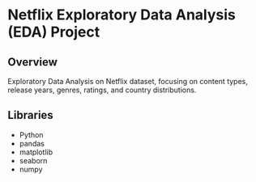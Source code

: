 # Netflix Exploratory Data Analysis (EDA) Project

## Overview
Exploratory Data Analysis on Netflix dataset, focusing on content types, release years, genres, ratings, and country distributions.

## Libraries
- Python
- pandas
- matplotlib
- seaborn
- numpy
